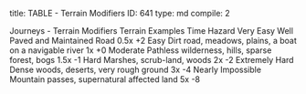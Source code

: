 title:          TABLE - Terrain Modifiers
ID:             641
type:           md
compile:        2



Journeys - Terrain Modifiers
Terrain			Examples						Time	Hazard
Very Easy		Well Paved and Maintained Road				0.5x	+2
Easy			Dirt road, meadows, plains, a boat on a navigable river	1x	+0
Moderate		Pathless wilderness, hills, sparse forest, bogs		1.5x	-1
Hard			Marshes, scrub-land, woods				2x	-2
Extremely Hard		Dense woods, deserts, very rough ground			3x	-4
Nearly Impossible	Mountain passes, supernatural affected land		5x	-8
